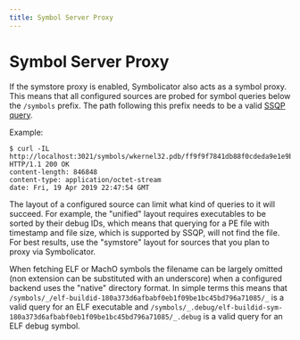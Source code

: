 ```yaml
---
title: Symbol Server Proxy
---
```


# Symbol Server Proxy

If the symstore proxy is enabled, Symbolicator also acts as a symbol proxy.
This means that all configured sources are probed for symbol queries below the
`/symbols` prefix. The path following this prefix needs to be a valid [SSQP
query].

Example:

```
$ curl -IL http://localhost:3021/symbols/wkernel32.pdb/ff9f9f7841db88f0cdeda9e1e9bff3b51/wkernel32.pdb
HTTP/1.1 200 OK
content-length: 846848
content-type: application/octet-stream
date: Fri, 19 Apr 2019 22:47:54 GMT
```

The layout of a configured source can limit what kind of queries to it will succeed.
For example, the "unified" layout requires executables to be sorted by their debug IDs, which means
that querying for a PE file with timestamp and file size, which is supported by SSQP, will not find
the file. For best results, use the "symstore" layout for sources that you plan to proxy via Symbolicator.

When fetching ELF or MachO symbols the filename can be largely omitted (non
extension can be substituted with an underscore) when a configured backend uses
the "native" directory format. In simple terms this means that
`/symbols/_/elf-buildid-180a373d6afbabf0eb1f09be1bc45bd796a71085/_` is a valid
query for an ELF executable and
`/symbols/_.debug/elf-buildid-sym-180a373d6afbabf0eb1f09be1bc45bd796a71085/_.debug`
is a valid query for an ELF debug symbol.

[ssqp query]: https://github.com/dotnet/symstore/blob/master/docs/specs/SSQP_Key_Conventions.md
